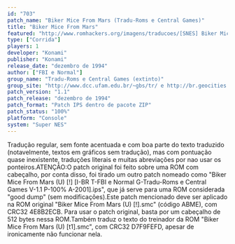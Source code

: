 ```yaml
---
id: "703"
patch_name: "Biker Mice From Mars (Tradu-Roms e Central Games)"
title: "Biker Mice From Mars"
featured: "http://www.romhackers.org/imagens/traducoes/[SNES] Biker Mice From Mars - Tradu-Roms e Central Games - 1.png"
type: ["Corrida"]
players: 1
developer: "Konami"
publisher: "Konami"
release_date: "dezembro de 1994"
author: ["FBI e Normal"]
group_name: "Tradu-Roms e Central Games (extinto)"
group_site: "http://www.dcc.ufam.edu.br/~gbs/tr/ e http://br.geocities.com/centralgames/ (fora do ar)"
patch_version: "1.1"
patch_release: "dezembro de 1994"
patch_format: "Patch IPS dentro de pacote ZIP"
patch_status: "100%"
platform: "Console"
system: "Super NES"
---
```


Tradução regular, sem fonte acentuada e com boa parte do texto traduzido (notavelmente, textos em gráficos sem tradução), mas com pontuação quase inexistente, traduções literais e muitas abreviações por nao usar os ponteiros.ATENÇÃO:O patch original foi feito sobre uma ROM com cabeçalho, por conta disso, foi tirado um outro patch nomeado como "Biker Mice From Mars (U) [!] [I-BR T-FBI e Normal G-Tradu-Roms e Central Games V-1.1 P-100% A-2001].ips", que já serve para uma ROM considerada "good dump" (sem modificações).Este patch mencionado deve ser aplicado na ROM original "Biker Mice From Mars (U) [!].smc" (código ABME), com CRC32 4E8B2ECB. Para usar o patch original, basta por um cabeçalho de 512 bytes nessa ROM.Também traduz o texto do treinador da ROM "Biker Mice From Mars (U) [t1].smc", com CRC32 D7F9FEFD, apesar de ironicamente não funcionar nela.